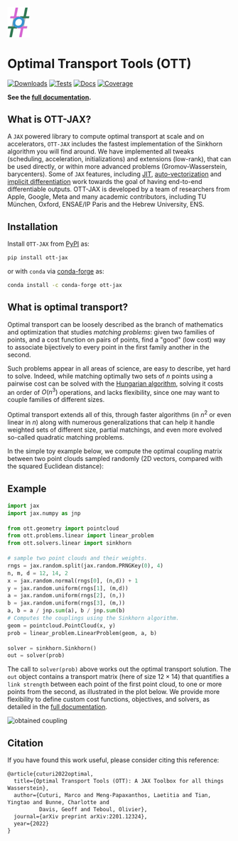<img src="https://raw.githubusercontent.com/ott-jax/ott/main/docs/_static/images/logoOTT.png" width="10%" alt="logo">

# Optimal Transport Tools (OTT)
[![Downloads](https://static.pepy.tech/badge/ott-jax)](https://pypi.org/project/ott-jax/)
[![Tests](https://img.shields.io/github/actions/workflow/status/ott-jax/ott/tests.yml?branch=main)](https://github.com/ott-jax/ott/actions/workflows/tests.yml)
[![Docs](https://img.shields.io/readthedocs/ott-jax/latest)](https://ott-jax.readthedocs.io/en/latest/)
[![Coverage](https://img.shields.io/codecov/c/github/ott-jax/ott/main)](https://app.codecov.io/gh/ott-jax/ott)

**See the [full documentation](https://ott-jax.readthedocs.io/en/latest/).**

## What is OTT-JAX?
A ``JAX`` powered library to compute optimal transport at scale and on accelerators, ``OTT-JAX`` includes the fastest
implementation of the Sinkhorn algorithm you will find around. We have implemented all tweaks (scheduling,
acceleration, initializations) and extensions (low-rank), that can be used directly, or within more advanced problems
(Gromov-Wasserstein, barycenters). Some of ``JAX`` features, including
[JIT](https://jax.readthedocs.io/en/latest/notebooks/quickstart.html#Using-jit-to-speed-up-functions),
[auto-vectorization](https://jax.readthedocs.io/en/latest/notebooks/quickstart.html#Auto-vectorization-with-vmap) and
[implicit differentiation](https://jax.readthedocs.io/en/latest/notebooks/Custom_derivative_rules_for_Python_code.html)
work towards the goal of having end-to-end differentiable outputs. OTT-JAX is developed by a team of researchers
from Apple, Google, Meta and many academic contributors, including TU München, Oxford, ENSAE/IP Paris and the
Hebrew University, ENS.

## Installation
Install ``OTT-JAX`` from [PyPI](https://pypi.org/project/ott-jax/) as:
```bash
pip install ott-jax
```
or with ``conda`` via [conda-forge](https://anaconda.org/conda-forge/ott-jax) as:
```bash
conda install -c conda-forge ott-jax
```


## What is optimal transport?
Optimal transport can be loosely described as the branch of mathematics and optimization that studies
*matching problems*: given two families of points, and a cost function on pairs of points, find a "good" (low cost) way
to associate bijectively to every point in the first family another in the second.

Such problems appear in all areas of science, are easy to describe, yet hard to solve. Indeed, while matching optimally
two sets of $n$ points using a pairwise cost can be solved with the
[Hungarian algorithm](https://en.wikipedia.org/wiki/Hungarian_algorithm), solving it costs an order of $O(n^3)$
operations, and lacks flexibility, since one may want to couple families of different sizes.

Optimal transport extends all of this, through faster algorithms (in $n^2$ or even linear in $n$) along with numerous
generalizations that can help it handle weighted sets of different size, partial matchings, and even more evolved
so-called quadratic matching problems.

In the simple toy example below, we compute the optimal coupling matrix between two point clouds sampled randomly
(2D vectors, compared with the squared Euclidean distance):

## Example
```python
import jax
import jax.numpy as jnp

from ott.geometry import pointcloud
from ott.problems.linear import linear_problem
from ott.solvers.linear import sinkhorn

# sample two point clouds and their weights.
rngs = jax.random.split(jax.random.PRNGKey(0), 4)
n, m, d = 12, 14, 2
x = jax.random.normal(rngs[0], (n,d)) + 1
y = jax.random.uniform(rngs[1], (m,d))
a = jax.random.uniform(rngs[2], (n,))
b = jax.random.uniform(rngs[3], (m,))
a, b = a / jnp.sum(a), b / jnp.sum(b)
# Computes the couplings using the Sinkhorn algorithm.
geom = pointcloud.PointCloud(x, y)
prob = linear_problem.LinearProblem(geom, a, b)

solver = sinkhorn.Sinkhorn()
out = solver(prob)
```

The call to `solver(prob)` above works out the optimal transport solution. The `out` object contains a transport matrix
(here of size $12\times 14$) that quantifies a `link strength` between each point of the first point cloud, to one or
more points from the second, as illustrated in the plot below. We provide more flexibility to define custom cost
functions, objectives, and solvers, as detailed in the [full documentation](https://ott-jax.readthedocs.io/en/latest/).

![obtained coupling](https://raw.githubusercontent.com/ott-jax/ott/main/images/couplings.png)

## Citation
If you have found this work useful, please consider citing this reference:

```
@article{cuturi2022optimal,
  title={Optimal Transport Tools (OTT): A JAX Toolbox for all things Wasserstein},
  author={Cuturi, Marco and Meng-Papaxanthos, Laetitia and Tian, Yingtao and Bunne, Charlotte and
          Davis, Geoff and Teboul, Olivier},
  journal={arXiv preprint arXiv:2201.12324},
  year={2022}
}
```
